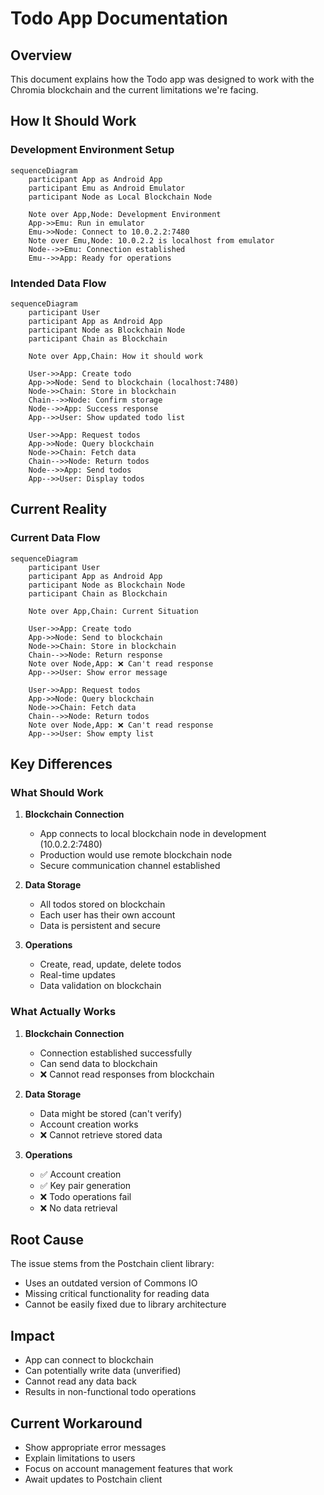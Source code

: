 # Todo App Documentation

## Overview

This document explains how the Todo app was designed to work with the Chromia blockchain and the current limitations we're facing.

## How It Should Work

### Development Environment Setup
```mermaid
sequenceDiagram
    participant App as Android App
    participant Emu as Android Emulator
    participant Node as Local Blockchain Node
    
    Note over App,Node: Development Environment
    App->>Emu: Run in emulator
    Emu->>Node: Connect to 10.0.2.2:7480
    Note over Emu,Node: 10.0.2.2 is localhost from emulator
    Node-->>Emu: Connection established
    Emu-->>App: Ready for operations
```

### Intended Data Flow
```mermaid
sequenceDiagram
    participant User
    participant App as Android App
    participant Node as Blockchain Node
    participant Chain as Blockchain

    Note over App,Chain: How it should work
    
    User->>App: Create todo
    App->>Node: Send to blockchain (localhost:7480)
    Node->>Chain: Store in blockchain
    Chain-->>Node: Confirm storage
    Node-->>App: Success response
    App-->>User: Show updated todo list

    User->>App: Request todos
    App->>Node: Query blockchain
    Node->>Chain: Fetch data
    Chain-->>Node: Return todos
    Node-->>App: Send todos
    App-->>User: Display todos
```

## Current Reality

### Current Data Flow
```mermaid
sequenceDiagram
    participant User
    participant App as Android App
    participant Node as Blockchain Node
    participant Chain as Blockchain

    Note over App,Chain: Current Situation
    
    User->>App: Create todo
    App->>Node: Send to blockchain
    Node->>Chain: Store in blockchain
    Chain-->>Node: Return response
    Note over Node,App: ❌ Can't read response
    App-->>User: Show error message

    User->>App: Request todos
    App->>Node: Query blockchain
    Node->>Chain: Fetch data
    Chain-->>Node: Return todos
    Note over Node,App: ❌ Can't read response
    App-->>User: Show empty list
```

## Key Differences

### What Should Work
1. **Blockchain Connection**
   - App connects to local blockchain node in development (10.0.2.2:7480)
   - Production would use remote blockchain node
   - Secure communication channel established

2. **Data Storage**
   - All todos stored on blockchain
   - Each user has their own account
   - Data is persistent and secure

3. **Operations**
   - Create, read, update, delete todos
   - Real-time updates
   - Data validation on blockchain

### What Actually Works
1. **Blockchain Connection**
   - Connection established successfully
   - Can send data to blockchain
   - ❌ Cannot read responses from blockchain

2. **Data Storage**
   - Data might be stored (can't verify)
   - Account creation works
   - ❌ Cannot retrieve stored data

3. **Operations**
   - ✅ Account creation
   - ✅ Key pair generation
   - ❌ Todo operations fail
   - ❌ No data retrieval

## Root Cause
The issue stems from the Postchain client library:
- Uses an outdated version of Commons IO
- Missing critical functionality for reading data
- Cannot be easily fixed due to library architecture

## Impact
- App can connect to blockchain
- Can potentially write data (unverified)
- Cannot read any data back
- Results in non-functional todo operations

## Current Workaround
- Show appropriate error messages
- Explain limitations to users
- Focus on account management features that work
- Await updates to Postchain client
